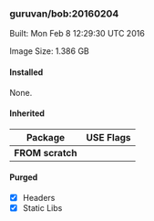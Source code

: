 ### guruvan/bob:20160204
Built: Mon Feb  8 12:29:30 UTC 2016

Image Size: 1.386 GB
#### Installed
None.
#### Inherited
Package | USE Flags
--------|----------
**FROM scratch** |
#### Purged
- [x] Headers
- [x] Static Libs
